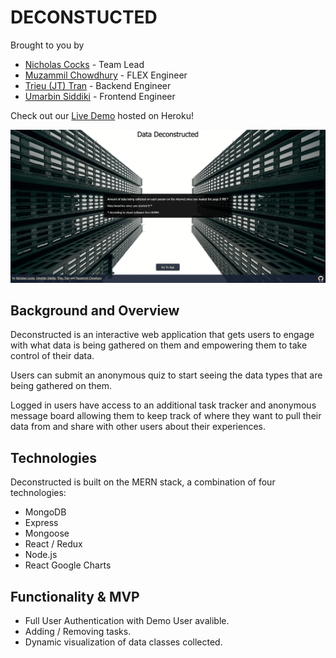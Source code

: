# DECONSTUCTED
Brought to you by 
+ [Nicholas Cocks](https://github.com/NicholasCocks) - Team Lead
+ [Muzammil Chowdhury](https://github.com/Muz-98) - FLEX Engineer 
+ [Trieu (JT) Tran](https://github.com/trieutrue) - Backend Engineer
+ [Umarbin Siddiki](github.com/usiddiki97) - Frontend Engineer

Check out our [Live Demo](http://deconstructed.herokuapp.com/) hosted on Heroku!

![Splash Page](./splash_page.gif)

## Background and Overview
Deconstructed is an interactive web application that gets users to engage with what data is being gathered on them and empowering them to take control of their data.

Users can submit an anonymous quiz to start seeing the data types that are being gathered on them.

Logged in users have access to an additional task tracker and anonymous message board allowing them to keep track of where they want to pull their data from and share with other users about their experiences.

## Technologies 

Deconstructed is built on the MERN stack, a combination of four technologies:
+ MongoDB
+ Express
+ Mongoose
+ React / Redux
+ Node.js 
+ React Google Charts

## Functionality & MVP
+ Full User Authentication with Demo User avalible.
+ Adding / Removing tasks.
+ Dynamic visualization of data classes collected.
